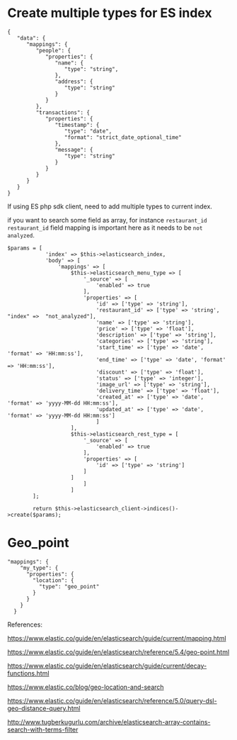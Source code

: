 # Create multiple types for ES index

```
{
   "data": {
      "mappings": {
         "people": {
            "properties": {
               "name": {
                  "type": "string",
               },
               "address": {
                  "type": "string"
               }
            }
         },
         "transactions": {
            "properties": {
               "timestamp": {
                  "type": "date",
                  "format": "strict_date_optional_time"
               },
               "message": {
                  "type": "string"
               }
            }
         }
      }
   }
}
```

If using ES php sdk client, need to add multiple types to current index.

if you want to search some field as array, for instance `restaurant_id`
`restaurant_id` field mapping is important here as it needs to be `not analyzed`.

```
$params = [
            'index' => $this->elasticsearch_index,
            'body' => [
                'mappings' => [
                    $this->elasticsearch_menu_type => [
                        '_source' => [
                            'enabled' => true
                        ],
                        'properties' => [
                            'id' => ['type' => 'string'],
                            'restaurant_id' => ['type' => 'string', "index" =>  "not_analyzed"],
                            'name' => ['type' => 'string'],
                            'price' => ['type' => 'float'],
                            'description' => ['type' => 'string'],
                            'categories' => ['type' => 'string'],
                            'start_time' => ['type' => 'date', 'format' => 'HH:mm:ss'],
                            'end_time' => ['type' => 'date', 'format' => 'HH:mm:ss'],
                            'discount' => ['type' => 'float'],
                            'status' => ['type' => 'integer'],
                            'image_url' => ['type' => 'string'],
                            'delivery_time' => ['type' => 'float'],
                            'created_at' => ['type' => 'date', 'format' => 'yyyy-MM-dd HH:mm:ss'],
                            'updated_at' => ['type' => 'date', 'format' => 'yyyy-MM-dd HH:mm:ss']
                            ]
                    ],
                    $this->elasticsearch_rest_type = [
                        '_source' => [
                            'enabled' => true
                        ],
                        'properties' => [
                            'id' => ['type' => 'string']
                        ]
                    ]
                        ]
                    ]
        ];

        return $this->elasticsearch_client->indices()->create($params);
```
# Geo_point
```
"mappings": {
    "my_type": {
      "properties": {
        "location": {
          "type": "geo_point"
        }
      }
    }
  }
```

References: 

https://www.elastic.co/guide/en/elasticsearch/guide/current/mapping.html

https://www.elastic.co/guide/en/elasticsearch/reference/5.4/geo-point.html

https://www.elastic.co/guide/en/elasticsearch/guide/current/decay-functions.html

https://www.elastic.co/blog/geo-location-and-search

https://www.elastic.co/guide/en/elasticsearch/reference/5.0/query-dsl-geo-distance-query.html

http://www.tugberkugurlu.com/archive/elasticsearch-array-contains-search-with-terms-filter